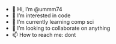 - 👋 Hi, I’m @ummm74
- 👀 I’m interested in code
- 🌱 I’m currently learning comp sci
- 💞️ I’m looking to collaborate on anything
- 📫 How to reach me: dont

<!---
ummm74/ummm74 is a ✨ special ✨ repository because its `README.md` (this file) appears on your GitHub profile.
You can click the Preview link to take a look at your changes.
--->
